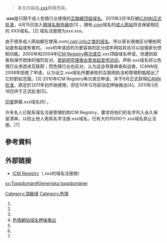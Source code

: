 > 本文内容由[.xxx](https://zh.wikipedia.org/wiki/.xxx)转换而来。


**.xxx**是只限于成人色情行业使用的[互聯網](../Page/互联网.md "wikilink")[顶级域名](https://zh.wikipedia.org/wiki/頂級域 "wikilink")。2011年3月18日被[ICANN正式批准](https://zh.wikipedia.org/wiki/ICANN "wikilink")，4月15日加入[根域名服务器中](https://zh.wikipedia.org/wiki/根域名服务器 "wikilink")\[1\] 。拥有[.com](../Page/.com.md "wikilink")域名的[成人网站](../Page/成人网站.md "wikilink")将会保留相应的.XXX域名。\[2\] 域名注册商为xxx.xxx。

由于很多成人网站都在使用.com/[.net](https://zh.wikipedia.org/wiki/.net "wikilink")/[.info之类的域名](https://zh.wikipedia.org/wiki/.info "wikilink")，所以家长很难区分哪些网站是有益或有害的。.xxx的申请目的为更容易的区分成年网站并且可以加强家长控制功能。2000年和2004年[ICM Registry两次递交](https://zh.wikipedia.org/wiki/ICM_Registry "wikilink").xxx顶级域名申请，但遭到政客和保守团体的强烈反对。[家庭研究理事会曾发起宣传运动](https://zh.wikipedia.org/wiki/家庭研究理事会 "wikilink")，声称.xxx域名将让色情行业渗透进互联网；而色情行业也反对，认为这会导致审查和迫害。ICANN在2008年拒绝了申请，认为设立.xxx域名所要承担的互联网执法和管理职能超出了它的职权范围。\[3\] 2010年ICM Registry再次递交申请，并于6月正式获得[ICANN批准](https://zh.wikipedia.org/wiki/ICANN "wikilink")，原定於2011年初开始使用，但在10年12月卻決定押後推出\[4\]。2011年3月18日终于正式批准\[5\]。

[印度](../Page/印度.md "wikilink")屏蔽.xxx域名\[6\] 。

许多名人已联系域名注册管理机构ICM Registry，要求将他们的名字列入永久保留清单，以防止他人用其名字注册.xxx域名。已有大约15000个.xxx域名禁止注册。\[7\]

## 參考資料

## 外部链接

  - [ICM Registry](http://www.icmregistry.com)（.xxx的域名注册商）

[sv:Toppdomän\#Generiska toppdomäner](https://zh.wikipedia.org/wiki/sv:Toppdomän#Generiska_toppdomäner "wikilink")

[Category:頂級域](https://zh.wikipedia.org/wiki/Category:頂級域 "wikilink") [Category:色情](https://zh.wikipedia.org/wiki/Category:色情 "wikilink")

1.
2.
3.
4.  [色情網站域名押後推出](http://hk.news.yahoo.com/article/101211/3/lpnv.html)
5.
6.
7.